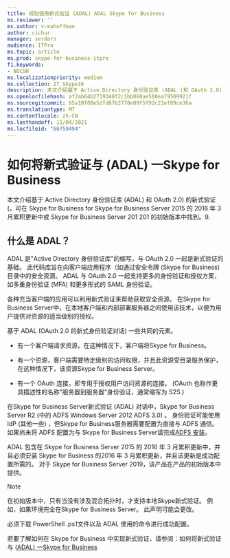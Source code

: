 ```yaml
---
title: 规划使用新式验证 (ADAL) ADAL Skype for Business
ms.reviewer: ''
ms.author: v-mahoffman
author: cichur
manager: serdars
audience: ITPro
ms.topic: article
ms.prod: skype-for-business-itpro
f1.keywords:
- NOCSH
ms.localizationpriority: medium
ms.collection: IT_Skype16
description: 本文介绍基于 Active Directory 身份验证库 (ADAL (和 OAuth 2.0) 新式验证) 是什么。
ms.openlocfilehash: af2ab64b2719348f2c1bb860ae560ea79509921f
ms.sourcegitcommit: 65a10f80e5dfd67b2778e09f5f92c21ef09ce36a
ms.translationtype: MT
ms.contentlocale: zh-CN
ms.lasthandoff: 11/04/2021
ms.locfileid: "60759494"
---
```

# <a name="how-to-use-modern-authentication-adal-with-skype-for-business"></a>如何将新式验证与 (ADAL) 一Skype for Business
 
本文介绍基于 Active Directory 身份验证库 (ADAL) 和 OAuth 2.0) 的新式验证 (，可在 Skype for Business for Skype for Business Server 2015 的 2016 年 3 月累积更新中或 Skype for Business Server 201 201 的初始版本中找到。9.
  
## <a name="what-is-adal"></a>什么是 ADAL？

ADAL 是"Active Directory 身份验证库"的缩写，与 OAuth 2.0 一起是新式验证的基础。 此代码库旨在向客户端应用程序（如通过安全令牌 (Skype for Business) 目录中的安全资源。 ADAL 与 OAuth 2.0 一起支持更多的身份验证和授权方案，如多重身份验证 (MFA) 和更多形式的 SAML 身份验证。
  
各种充当客户端的应用可以利用新式验证来帮助获取安全资源。 在Skype for Business Server中，在本地客户端和内部部署服务器之间使用该技术，以便为用户提供对资源的适当级别的授权。
  
基于 ADAL (OAuth 2.0 的新式身份验证对话) 一些共同的元素。
  
- 有一个客户端请求资源，在这种情况下，客户端将Skype for Business。
    
- 有一个资源，客户端需要特定级别的访问权限，并且此资源受目录服务保护，在这种情况下，该资源Skype for Business Server。
    
- 有一个 OAuth 连接，即专用于授权用户访问资源的连接。   (OAuth 也称作更具描述性的名称"服务器到服务器"身份验证，通常缩写为 S2S.) 
    
在Skype for Business Server新式验证 (ADAL) 对话中，Skype for Business Server R2 (中的 ADFS Windows Server 2012 ADFS 3.0) 。 身份验证可能使用 IdP (其他一些) ，但Skype for Business服务器需要配置为直接与 ADFS 通信。 如果尚未将 ADFS 配置为与 Skype for Business Server请完成[ADFS 安装](/previous-versions/windows/it-pro/windows-server-2008-R2-and-2008/dd727938(v=ws.10))。
  
ADAL 包含在 Skype for Business Server 2015 的 2016 年 3 月累积更新中，并且必须安装 Skype for Business 的2016 年 3 月累积更新，并且该更新是成功配置所需的。 对于 Skype for Business Server 2019，该产品在产品的初始版本中提供。
  
> [!NOTE]
> 在初始版本中，只有当没有涉及混合拓扑时，才支持本地Skype新式验证。 例如，如果环境完全在Skype for Business Server。 此声明可能会更改。 
  
必须下载 PowerShell .ps1文件以及 ADAL 使用的命令进行成功配置。

若要了解如何在 Skype for Business 中实现新式验证，请参阅：如何将新式验证与 ([ADAL) 一Skype for Business](/microsoft-365/enterprise/hybrid-modern-auth-overview)
